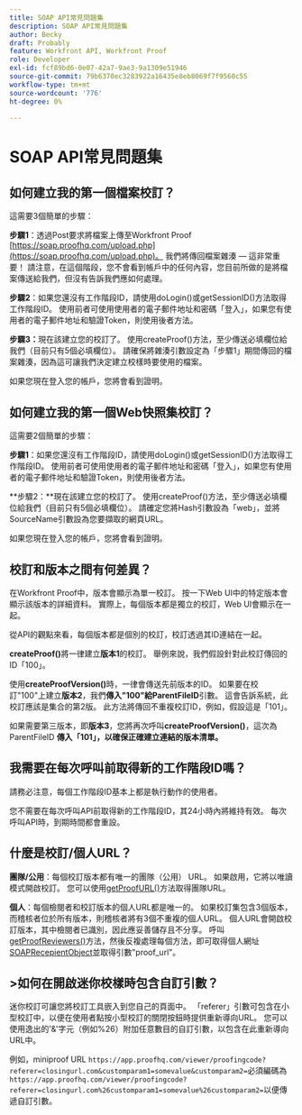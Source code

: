 ```yaml
---
title: SOAP API常見問題集
description: SOAP API常見問題集
author: Becky
draft: Probably
feature: Workfront API, Workfront Proof
role: Developer
exl-id: fcf89bd6-0e07-42a7-9ae3-9a1309e51946
source-git-commit: 79b6370ec3283922a16435e8eb8069f7f9560c55
workflow-type: tm+mt
source-wordcount: '776'
ht-degree: 0%

---
```


# SOAP API常見問題集

## 如何建立我的第一個檔案校訂？

這需要3個簡單的步驟：

**步驟1**：透過Post要求將檔案上傳至Workfront Proof  [https://soap.proofhq.com/upload.php](https://soap.proofhq.com/upload.php)。 我們將傳回檔案雜湊 — 這非常重要！ 請注意，在這個階段，您不會看到帳戶中的任何內容，您目前所做的是將檔案傳送給我們，但沒有告訴我們應如何處理。

**步驟2**：如果您還沒有工作階段ID，請使用doLogin()或getSessionID()方法取得工作階段ID。 使用前者可使用使用者的電子郵件地址和密碼「登入」，如果您有使用者的電子郵件地址和驗證Token，則使用後者方法。

**步驟3：**&#x200B;現在該建立您的校訂了。 使用createProof()方法，至少傳送必填欄位給我們（目前只有5個必填欄位）。 請確保將雜湊引數設定為「步驟1」期間傳回的檔案雜湊，因為這可讓我們決定建立校樣時要使用的檔案。

如果您現在登入您的帳戶，您將會看到證明。

## 如何建立我的第一個Web快照集校訂？

這需要2個簡單的步驟：

**步驟1**：如果您還沒有工作階段ID，請使用doLogin()或getSessionID()方法取得工作階段ID。 使用前者可使用使用者的電子郵件地址和密碼「登入」，如果您有使用者的電子郵件地址和驗證Token，則使用後者方法。

**步驟2：**現在該建立您的校訂了。 使用createProof()方法，至少傳送必填欄位給我們（目前只有5個必填欄位）。 請確定您將Hash引數設為「web」，並將SourceName引數設為您要擷取的網頁URL。

如果您現在登入您的帳戶，您將會看到證明。

## 校訂和版本之間有何差異？

在Workfront Proof中，版本會顯示為單一校訂。 按一下Web UI中的特定版本會顯示該版本的詳細資料。 實際上，每個版本都是獨立的校訂，Web UI會顯示在一起。

從API的觀點來看，每個版本都是個別的校訂，校訂透過其ID連結在一起。

**createProof()**&#x200B;將一律建立&#x200B;**版本1**&#x200B;的校訂。 舉例來說，我們假設針對此校訂傳回的ID「100」。

使用&#x200B;**createProofVersion()**&#x200B;時，一律會傳送先前版本的ID。 如果要在校訂&quot;100&quot;上建立&#x200B;**版本2**，我們&#x200B;**傳入&quot;100&quot;給ParentFileID**&#x200B;引數。 這會告訴系統，此校訂應該是集合的第2版。 此方法將傳回不重複校訂ID，例如，假設這是「101」。

如果需要第三版本，即&#x200B;**版本3**，您將再次呼叫&#x200B;**createProofVersion()**，這次為ParentFileID **傳入「101」，以確保正確建立連結的版本清單。**

## 我需要在每次呼叫前取得新的工作階段ID嗎？

請務必注意，每個工作階段ID基本上都是執行動作的使用者。 

您不需要在每次呼叫API前取得新的工作階段ID，其24小時內將維持有效。 每次呼叫API時，到期時間都會重設。

## 什麼是校訂/個人URL？

**團隊/公用**：每個校訂版本都有唯一的團隊（公用） URL。 如果啟用，它將以唯讀模式開啟校訂。 您可以使用[getProofURL()](https://api.proofhq.com/home/proofs/getproofurl.html)方法取得團隊URL。

**個人**：每個檢閱者和校訂版本的個人URL都是唯一的。 如果校訂集包含3個版本，而稽核者位於所有版本，則稽核者將有3個不重複的個人URL。 個人URL會開啟校訂版本，其中檢閱者已識別，因此應妥善儲存且不分享。 呼叫[getProofReviewers()](https://api.proofhq.com/home/proofs/getproofreviewers.html)方法，然後反複處理每個方法，即可取得個人網址  [SOAPRecepientObject](https://api.proofhq.com/home/objects/soaprecipientobject.html)並取得引數&quot;proof_url&quot;。

## >如何在開啟迷你校樣時包含自訂引數？

迷你校訂可讓您將校訂工具嵌入到您自己的頁面中。 「referer」引數可包含在小型校訂中，以便在使用者點按小型校訂的關閉按鈕時提供重新導向URL。 您可以使用逸出的&#39;&amp;&#39;字元（例如%26）附加任意數目的自訂引數，以包含在此重新導向URL中。

例如，miniproof URL
`https://app.proofhq.com/viewer/proofingcode?referer=closingurl.com&customparam1=somevalue&customparam2=`必須編碼為 
`https://app.proofhq.com/viewer/proofingcode?referer=closingurl.com%26customparam1=somevalue%26customparam2=`以便傳遞自訂引數。


